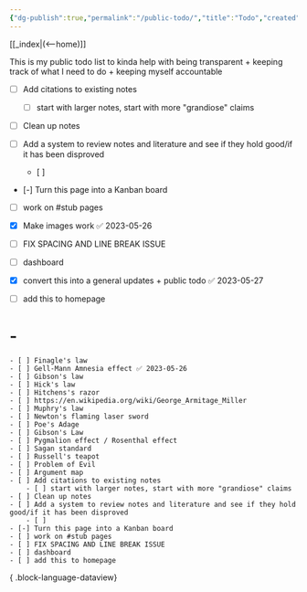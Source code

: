 ```yaml
---
{"dg-publish":true,"permalink":"/public-todo/","title":"Todo","created":"2023-04-18","updated":""}
---
```



[[_index\|(<--home)]]

This is my public todo list to kinda help with being transparent + keeping track of what I need to do + keeping myself accountable 

- [ ] Add citations to existing notes 
	- [ ] start with larger notes, start with more "grandiose" claims 

- [ ] Clean up notes 

- [ ] Add a system to review notes and literature and see if they hold good/if it has been disproved 
	- [ ] 
- [-] Turn this page into a Kanban board
- [ ] work on #stub pages 

- [x] Make images work ✅ 2023-05-26

- [ ] FIX SPACING AND LINE BREAK ISSUE      
- [ ] dashboard
- [x] convert this into a general updates + public todo ✅ 2023-05-27
- [ ]  add this to homepage

# \-

    - [ ] Finagle's law
    - [ ] Gell-Mann Amnesia effect ✅ 2023-05-26 
    - [ ] Gibson's law
    - [ ] Hick's law
    - [ ] Hitchens's razor
    - [ ] https://en.wikipedia.org/wiki/George_Armitage_Miller
    - [ ] Muphry's law
    - [ ] Newton's flaming laser sword
    - [ ] Poe's Adage
    - [ ] Gibson's Law
    - [ ] Pygmalion effect / Rosenthal effect
    - [ ] Sagan standard
    - [ ] Russell's teapot
    - [ ] Problem of Evil
    - [ ] Argument map
    - [ ] Add citations to existing notes
        - [ ] start with larger notes, start with more "grandiose" claims
    - [ ] Clean up notes 
    - [ ] Add a system to review notes and literature and see if they hold good/if it has been disproved
        - [ ] 
    - [-] Turn this page into a Kanban board
    - [ ] work on #stub pages 
    - [ ] FIX SPACING AND LINE BREAK ISSUE
    - [ ] dashboard
    - [ ] add this to homepage

{ .block-language-dataview}
